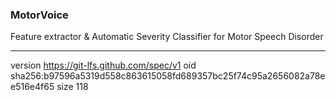 ### MotorVoice

Feature extractor & Automatic Severity Classifier for Motor Speech Disorder

---


version https://git-lfs.github.com/spec/v1
oid sha256:b97596a5319d558c863615058fd689357bc25f74c95a2656082a78ee516e4f65
size 118
